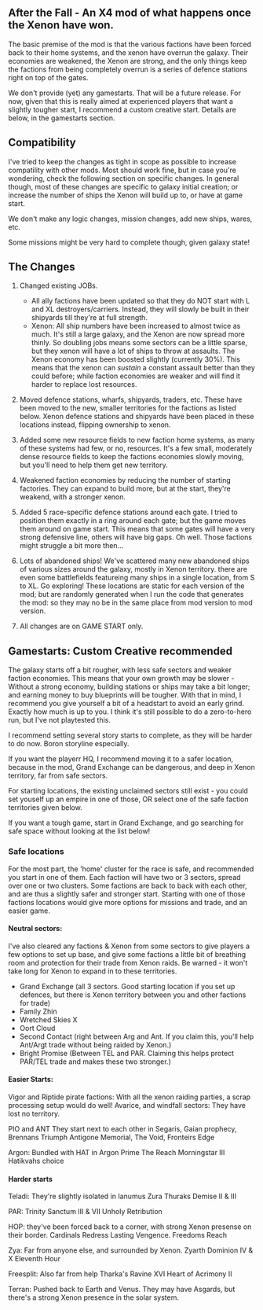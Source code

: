 ## After the Fall - An X4 mod of what happens once the Xenon have won.
The basic premise of the mod is that the various factions have been forced back to their home systems,
and the xenon have overrun the galaxy. Their economies are weakened, the Xenon are strong, and the 
only things keep the factions from being completely overrun is a series of defence stations right
on top of the gates.

We don't provide (yet) any gamestarts. That will be a future release. For now, given that this is really
aimed at experienced players that want a slightly tougher start, I recommend a custom creative start.
Details are below, in the gamestarts section.

## Compatibility
I've tried to keep the changes as tight in scope as possible to increase compatility with other mods.
Most should work fine, but in case you're wondering, check the following section on specific changes.
In general though, most of these changes are specific to galaxy initial creation; or increase the number
of ships the Xenon will build up to, or have at game start.

We don't make any logic changes, mission changes, add new ships, wares, etc.

Some missions might be very hard to complete though, given galaxy state!

## The Changes
1. Changed existing JOBs.
    * All ally factions have been updated so that they do NOT start with L and XL destroyers/carriers.
    Instead, they will slowly be built in their shipyards till they're at full strength.
    * Xenon: All ship numbers have been increased to almost twice as much. It's still a large galaxy,
    and the Xenon are now spread more thinly. So doubling jobs means some sectors can be a little sparse,
    but they xenon will have a lot of ships to throw at assaults.
    The Xenon economy has been boosted slightly (currently 30%). This means that the xenon can *sustain*
    a constant assault better than they could before; while faction economies are weaker and will find
    it harder to replace lost resources.

2. Moved defence stations, wharfs, shipyards, traders, etc.
    These have been moved to the new, smaller territories for the factions as listed below.
    Xenon defence stations and shipyards have been placed in these locations instead, flipping ownership
    to xenon.

3. Added some new resource fields to new faction home systems, as many of these systems had few, or no,
resources. It's a few small, moderately dense resource fields to keep the factions economies slowly moving,
but you'll need to help them get new territory.

4. Weakened faction economies by reducing the number of starting factories. They can expand to
build more, but at the start, they're  weakend, with a  stronger xenon.

5. Added 5 race-specific defence stations around each gate.
I tried to position them exactly in a ring around each gate; but the game moves them around on game start.
This means that some gates will have a very strong defensive line, others will have big gaps. Oh well.
Those factions might struggle a bit more then...

6. Lots of abandoned ships! 
We've scattered many new abandoned ships of various sizes around the galaxy, mostly in Xenon territory.
there are even some battlefields featureing many ships in a single location, from S to XL. Go exploring!
These locations are static for each version of the mod; but are randomly generated when I run the code
that generates the mod: so they may no be in the same place from mod version to mod version.

7. All changes are on GAME START only.

## Gamestarts: Custom Creative recommended
The galaxy starts off a bit rougher, with less safe sectors and weaker faction economies. This means
that your own growth may be slower - Without a strong economy, building stations or ships may take
a bit longer; and earning money to buy blueprints will be tougher.
With that in mind, I recommend you give yourself a bit of a headstart to avoid an early grind.
Exactly how much is up to you. I think it's still possible to do a zero-to-hero run, but I've not
playtested this.

I recommend setting several story starts to complete, as they will be harder to do now. Boron storyline
especially. 

If you want the playerr HQ, I recommend moving it to a safer location, because in the mod, Grand Exchange
can be dangerous, and deep in Xenon territory, far from safe sectors.

For starting locations, the existing unclaimed sectors still exist - you could set youself up an empire
in one of those, OR select one of the safe faction territories given below.

If you want a tough game, start in Grand Exchange, and go searching for safe space without looking at
the list below!

### Safe locations
For the most part, the 'home' cluster for the race is safe, and recommended you start in one of them.
Each faction will have two or 3 sectors, spread over one or two clusters. Some factions are back to
back with each other, and are thus a slightly safer and stronger start. Starting with one of those
factions locations would give more options for missions and trade, and an easier game.

#### Neutral sectors:
I've also cleared any factions & Xenon from some sectors to give players a few options to set up base, and give some factions a little bit of breathing room and protection for their trade from Xenon raids. Be warned - it won't take long for Xenon to expand in to these territories.

* Grand Exchange (all 3 sectors. Good starting location if you set up defences, but there is Xenon territory between you and other factions for trade)
* Family Zhin
* Wretched Skies X
* Oort Cloud
* Second Contact (right between Arg and Ant. If you claim this, you'll help Ant/Argt trade without being raided by Xenon.)
* Bright Promise (Between TEL and PAR. Claiming this helps protect PAR/TEL trade and makes these two stronger.)

#### Easier Starts:
Vigor and Riptide pirate factions: With all the xenon raiding parties, a scrap processing 
setup would do well!
    Avarice, and windfall sectors: They have lost no territory.

PIO and ANT
    They start next to each other in
    Segaris, Gaian prophecy, Brennans Triumph
    Antigone Memorial, The Void, Fronteirs Edge

Argon: Bundled with HAT in
    Argon Prime
    The Reach
    Morningstar III
    Hatikvahs choice


#### Harder starts

Teladi:
    They're slightly isolated in
    Ianumus Zura
    Thuraks Demise II & III


PAR:
    Trinity Sanctum III & VII
    Unholy Retribution

HOP:
    they've been forced back to a corner, with strong Xenon presense on their border.
    Cardinals Redress
    Lasting Vengence.
    Freedoms Reach

Zya:
    Far from anyone else, and surrounded by Xenon.
    Zyarth Dominion IV & X
    Eleventh Hour

Freesplit:
    Also far from help
    Tharka's Ravine XVI
    Heart of Acrimony II

Terran:
    Pushed back to Earth and Venus. They may have Asgards, but there's a strong Xenon presence in the solar system.


